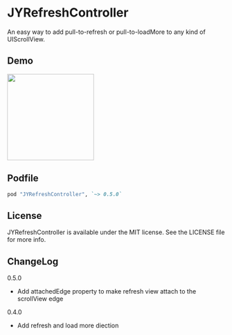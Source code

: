 JYRefreshController
===================

An easy way to add pull-to-refresh or pull-to-loadMore to any kind of UIScrollView.

## Demo

<img width="200" src="http://alvin-blog.qiniudn.com/jy_refresh_controller_demo.gif">

## Podfile

```ruby
pod "JYRefreshController", `~> 0.5.0`
```
## License

JYRefreshController is available under the MIT license. See the LICENSE file for more info.

## ChangeLog

0.5.0

- Add attachedEdge property to make refresh view attach to the scrollView edge

0.4.0

- Add refresh and load more diection

